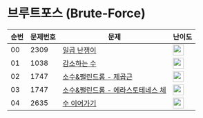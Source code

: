 # 브루트포스 (Brute-Force)

| 순번 | 문제번호 | 문제 | 난이도 |
|--|---|----------------|--|
| 00 | 2309 | [일곱 난쟁이](https://github.com/HSungHee/BaekJoon/blob/main/brute_force/Main_B2_2309.java) | <img height="25px" width="25px" src="https://static.solved.ac/tier_small/4.svg"/> | 
| 01 | 1038 | [감소하는 수](https://github.com/HSungHee/BaekJoon/blob/main/brute_force/Main_G5_1038.java)| <img height="25px" width="25px" src="https://static.solved.ac/tier_small/11.svg"/> | 
| 02 | 1747 | [소수&팰린드롬 - 제곱근](https://github.com/HSungHee/BaekJoon/blob/main/brute_force/Main_G5_1747.java) | <img height="25px" width="25px" src="https://static.solved.ac/tier_small/11.svg"/> | 
| 03 | 1747 | [소수&팰린드롬 - 에라스토테네스 체](https://github.com/HSungHee/BaekJoon/blob/main/brute_force/Main_G5_1747_SieveOfEratosthenes.java) | <img height="25px" width="25px" src="https://static.solved.ac/tier_small/11.svg"/> | 
| 04 | 2635 | [수 이어가기](https://github.com/HSungHee/BaekJoon/blob/main/brute_force/Main_S5_2635.java) | <img height="25px" width="25px" src="https://static.solved.ac/tier_small/6.svg"/> | 
